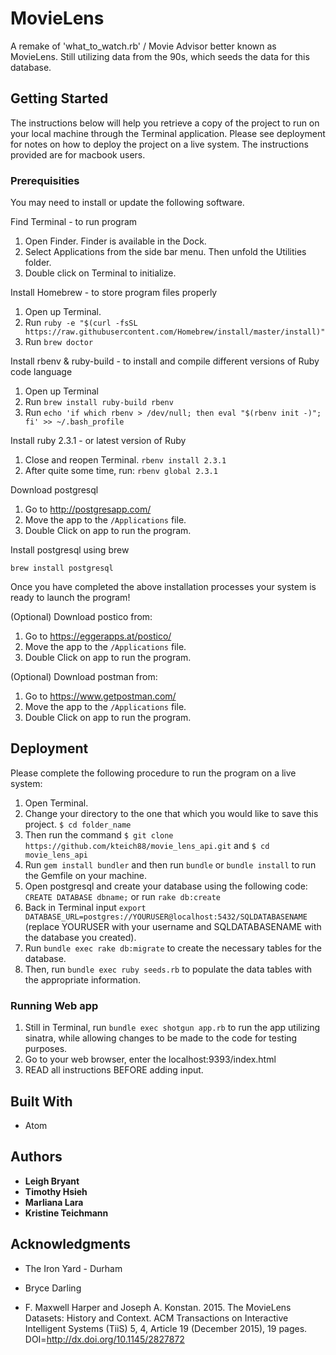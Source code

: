 # MovieLens

A remake of 'what_to_watch.rb' / Movie Advisor better known as MovieLens. Still utilizing data from the 90s, which seeds the data for this database.

## Getting Started

The instructions below will help you retrieve a copy of the project to run on your local machine through the Terminal application. Please see deployment for notes on how to deploy the project on a live system.  The instructions provided are for macbook users.

### Prerequisities

You may need to install or update the following software.

Find Terminal - to run program
  1. Open Finder. Finder is available in the Dock.
  2. Select Applications from the side bar menu.  Then unfold the Utilities folder.
  3. Double click on Terminal to initialize.

Install Homebrew - to store program files properly
  1. Open up Terminal.
  2. Run `ruby -e "$(curl -fsSL https://raw.githubusercontent.com/Homebrew/install/master/install)"`
  3. Run `brew doctor`

Install rbenv & ruby-build - to install and compile different versions of Ruby code language
  1. Open up Terminal
  2. Run `brew install ruby-build rbenv`
  3. Run `echo 'if which rbenv > /dev/null; then eval "$(rbenv init -)"; fi' >> ~/.bash_profile`

Install ruby 2.3.1 - or latest version of Ruby
  1. Close and reopen Terminal. `rbenv install 2.3.1`
  2. After quite some time, run: `rbenv global 2.3.1`

Download postgresql
  1. Go to http://postgresapp.com/
  2. Move the app to the `/Applications` file.
  3. Double Click on app to run the program.
  
Install postgresql using brew
```
brew install postgresql
```

Once you have completed the above installation processes your system is ready to launch the program!

(Optional) Download postico from:
  1. Go to https://eggerapps.at/postico/
  2. Move the app to the `/Applications` file.
  3. Double Click on app to run the program.

(Optional) Download postman from:
  1. Go to https://www.getpostman.com/
  2. Move the app to the `/Applications` file.
  3. Double Click on app to run the program.

## Deployment

Please complete the following procedure to run the program on a live system:
  1. Open Terminal.
  2. Change your directory to the one that which you would like to save this project. `$ cd folder_name`
  3. Then run the command `$ git clone https://github.com/kteich88/movie_lens_api.git` and `$ cd movie_lens_api`
  4. Run `gem install bundler` and then run `bundle` or `bundle install` to run the Gemfile on your machine.
  5. Open postgresql and create your database using the following code: `CREATE DATABASE dbname;` or run `rake db:create`
  6.  Back in Terminal input `export DATABASE_URL=postgres://YOURUSER@localhost:5432/SQLDATABASENAME` (replace YOURUSER with your username and SQLDATABASENAME with the database you created).
  7. Run `bundle exec rake db:migrate` to create the necessary tables for the database.
  8. Then, run `bundle exec ruby seeds.rb` to populate the data tables with the appropriate information.

### Running Web app

  1. Still in Terminal, run `bundle exec shotgun app.rb` to run the app utilizing sinatra, while allowing changes to be made to the code for testing purposes.
  2. Go to your web browser, enter the localhost:9393/index.html
  3. READ all instructions BEFORE adding input.

## Built With

* Atom

## Authors

* **Leigh Bryant**
* **Timothy Hsieh**
* **Marliana Lara**
* **Kristine Teichmann**

## Acknowledgments

* The Iron Yard - Durham

* Bryce Darling

* F. Maxwell Harper and Joseph A. Konstan. 2015. The MovieLens Datasets:
History and Context. ACM Transactions on Interactive Intelligent
Systems (TiiS) 5, 4, Article 19 (December 2015), 19 pages.
DOI=http://dx.doi.org/10.1145/2827872
